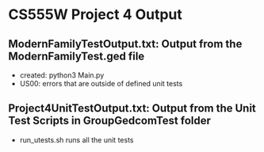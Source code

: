 # CS555W Project 4 Output

## ModernFamilyTestOutput.txt: Output from the ModernFamilyTest.ged file
   * created: python3 Main.py
   * US00: errors that are outside of defined unit tests

## Project4UnitTestOutput.txt: Output from the Unit Test Scripts in GroupGedcomTest folder
   * run_utests.sh runs all the unit tests
